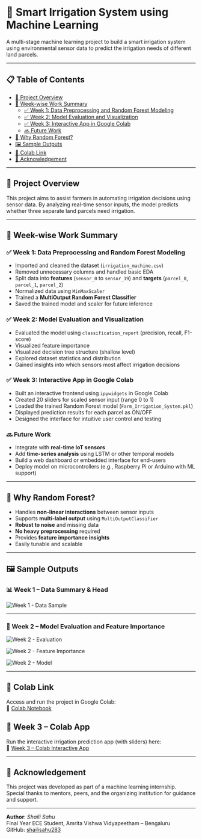 # 🌾 Smart Irrigation System using Machine Learning

A multi-stage machine learning project to build a smart irrigation system using environmental sensor data to predict the irrigation needs of different land parcels.

---

## 📋 Table of Contents
- [📌 Project Overview](#-project-overview)
- [📅 Week-wise Work Summary](#-week-wise-work-summary)
  - [✅ Week 1: Data Preprocessing and Random Forest Modeling](#week-1-data-preprocessing-and-random-forest-modeling)
  - [✅ Week 2: Model Evaluation and Visualization](#week-2-model-evaluation-and-visualization)
  - [✅ Week 3: Interactive App in Google Colab](#week-3-Interactive-App-in-Google-Colab)
  - [🔜 Future Work](#-future-work)
- [🧠 Why Random Forest?](#-why-random-forest)
- [🖼️ Sample Outputs](#-sample-outputs)
- [📂 Colab Link](#-colab-link)
- [🙏 Acknowledgement](#-acknowledgement)

---

## 📌 Project Overview

This project aims to assist farmers in automating irrigation decisions using sensor data. By analyzing real-time sensor inputs, the model predicts whether three separate land parcels need irrigation.

---

## 📅 Week-wise Work Summary

### ✅ Week 1: Data Preprocessing and Random Forest Modeling
- Imported and cleaned the dataset (`irrigation_machine.csv`)
- Removed unnecessary columns and handled basic EDA
- Split data into **features** (`sensor_0` to `sensor_19`) and **targets** (`parcel_0`, `parcel_1`, `parcel_2`)
- Normalized data using `MinMaxScaler`
- Trained a **MultiOutput Random Forest Classifier**
- Saved the trained model and scaler for future inference

### ✅ Week 2: Model Evaluation and Visualization
- Evaluated the model using `classification_report` (precision, recall, F1-score)
- Visualized feature importance
- Visualized decision tree structure (shallow level)
- Explored dataset statistics and distribution
- Gained insights into which sensors most affect irrigation decisions

### ✅ Week 3: Interactive App in Google Colab
- Built an interactive frontend using `ipywidgets` in Google Colab
- Created 20 sliders for scaled sensor input (range 0 to 1)
- Loaded the trained Random Forest model (`Farm_Irrigation_System.pkl`)
- Displayed prediction results for each parcel as ON/OFF
- Designed the interface for intuitive user control and testing

### 🔜 Future Work
- Integrate with **real-time IoT sensors**
- Add **time-series analysis** using LSTM or other temporal models
- Build a web dashboard or embedded interface for end-users
- Deploy model on microcontrollers (e.g., Raspberry Pi or Arduino with ML support)

---

## 🧠 Why Random Forest?

- Handles **non-linear interactions** between sensor inputs
- Supports **multi-label output** using `MultiOutputClassifier`
- **Robust to noise** and missing data
- **No heavy preprocessing** required
- Provides **feature importance insights**
- Easily tunable and scalable

---

## 🖼️ Sample Outputs

### 📊 Week 1 – Data Summary & Head

![Week 1 - Data Sample](<img width="1238" height="470" alt="Image" src="https://github.com/user-attachments/assets/af580e56-5c49-489b-9c20-f3ca095f9f9a" />)

---

### 🌳 Week 2 – Model Evaluation and Feature Importance

![Week 2 - Evaluation](<img width="1238" height="470" alt="image" src="https://github.com/user-attachments/assets/6834e572-efc0-4875-bd07-40703be1508c" />)

![Week 2 - Feature Importance](<img width="603" height="432" alt="Image" src="https://github.com/user-attachments/assets/badf10f6-0ceb-486a-b919-133b8f33ae3b" />)

![Week 2 - Model](<img width="1570" height="790" alt="Image" src="https://github.com/user-attachments/assets/a41787ab-d846-4fb1-9583-5fe8703fe542" />)

---

## 📂 Colab Link

Access and run the project in Google Colab:  
🔗 [Colab Notebook](https://colab.research.google.com/drive/1i6CyUwJkXKdB2QUDS79csBs9P9zMyLM4?usp=sharing)

## 📲 Week 3 – Colab App

Run the interactive irrigation prediction app (with sliders) here:  
🔗 [Week 3 – Colab Interactive App](https://colab.research.google.com/drive/1kCgb5MZCXwlRNGajcTfaU3fHhcCWUWyN?usp=sharing)


---

## 🙏 Acknowledgement

This project was developed as part of a machine learning internship.  
Special thanks to mentors, peers, and the organizing institution for guidance and support.

---

**Author**: *Shaili Sahu*  
Final Year ECE Student, Amrita Vishwa Vidyapeetham – Bengaluru  
GitHub: [shailisahu283](https://github.com/shailisahu283)
